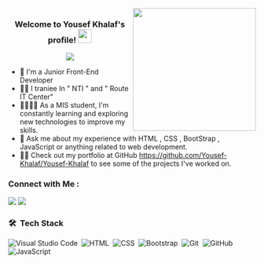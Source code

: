 
<img width="250" align="right" src="https://c.tenor.com/_DOBjnGspYAAAAAM/code-coding.gif">

<h3 align="center">
  Welcome to Yousef Khalaf's profile!
  <img src="https://media.giphy.com/media/hvRJCLFzcasrR4ia7z/giphy.gif" width="28">
</h3>

<!-- Typing SVG by DenverCoder1 - https://github.com/DenverCoder1/readme-typing-svg -->
<p align="center">
  <a href="https://github.com/DenverCoder1/readme-typing-svg"><img src="https://readme-typing-svg.herokuapp.com/?lines=Front-End%20web%20developer;Always%20learning%20new%20things&font=Fira%20Code&center=true&width=440&height=45&color=f75c7e&vCenter=true&size=22"></a>
</p> 

- 🏢 I'm a Junior Front-End Developer
- 👨‍💻 I traniee In " NTI " and " Route IT Center"
- 👨‍💻✍🏼 As a MIS student, I'm constantly learning and exploring new technologies to improve my skills.
- 💬 Ask me about my experience with HTML , CSS , BootStrap , JavaScript  or anything related to web development.
- 🕵🏼 Check out my portfolio at GitHub https://github.com/Yousef-Khalaf/Yousef-Khalaf  to see some of the projects I've worked on.


### Connect with Me :

<a href="www.linkedin.com/in/youssef-khalaf1" target="_blank"><img src="https://img.shields.io/badge/-Yousef%20Khalaf-0077B5?style=for-the-badge&logo=Linkedin&logoColor=white"/></a>
<a href="https://wa.me/qr/PUANV4E6MRGBI1" target="_blank"><img src="https://img.shields.io/badge/-Yousef%20Khalaf-0077B5?style=for-the-badge&logo=Whatsapp&logoColor=green"/></a>


### 🛠 &nbsp;Tech Stack
![Visual Studio Code](https://img.shields.io/badge/-Visual%20Studio%20Code-05122A?style=flat&logo=visual-studio-code&logoColor=007ACC)&nbsp;
![HTML](https://img.shields.io/badge/-HTML-05122A?style=flat&logo=HTML5)&nbsp;
![CSS](https://img.shields.io/badge/-CSS-05122A?style=flat&logo=CSS3&logoColor=1572B6)&nbsp;
![Bootstrap](https://img.shields.io/badge/-Bootstrap-05122A?style=flat&logo=bootstrap&logoColor=563D7C)&nbsp;
![Git](https://img.shields.io/badge/-Git-05122A?style=flat&logo=git)&nbsp;
![GitHub](https://img.shields.io/badge/-GitHub-05122A?style=flat&logo=github)&nbsp;
![JavaScript](https://img.shields.io/badge/-JavaScript-05122A?style=flat&logo=javascript)&nbsp;








